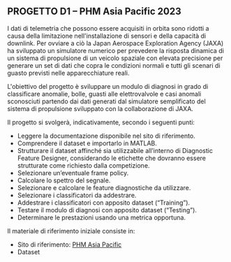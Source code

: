 ## PROGETTO D1 – PHM Asia Pacific 2023

I dati di telemetria che possono essere acquisiti in orbita sono ridotti a causa della limitazione nell'installazione di sensori e della capacità di downlink. Per ovviare a ciò la Japan Aerospace Exploration Agency (JAXA) ha sviluppato un simulatore numerico per prevedere la risposta dinamica di un sistema di propulsione di un veicolo spaziale con elevata precisione per generare un set di dati che copra le condizioni normali e tutti gli scenari di guasto previsti nelle apparecchiature reali.

L'obiettivo del progetto è sviluppare un modulo di diagnosi in grado di classificare anomalie, bolle, guasti alle elettrovalvole e casi anomali sconosciuti partendo dai dati generati dal simulatore semplificato del sistema di propulsione sviluppato con la collaborazione di JAXA.

Il progetto si svolgerà, indicativamente, secondo i seguenti punti:

- Leggere la documentazione disponibile nel sito di riferimento.
- Comprendere il dataset e importarlo in MATLAB.
- Strutturare il dataset affinché sia utilizzabile all’interno di Diagnostic Feature Designer, considerando le etichette che dovranno essere strutturate come richiesto dalla competizione.
- Selezionare un’eventuale frame policy.
- Calcolare lo spettro del segnale.
- Selezionare e calcolare le feature diagnostiche da utilizzare.
- Selezionare i classificatori da addestrare.
- Addestrare i classificatori con apposito dataset (“Training”).
- Testare il modulo di diagnosi con apposito dataset (“Testing”).
- Determinare le prestazioni usando una metrica opportuna.

Il materiale di riferimento iniziale consiste in:

- Sito di riferimento: [PHM Asia Pacific](https://phmap.jp/program-data/)
- Dataset